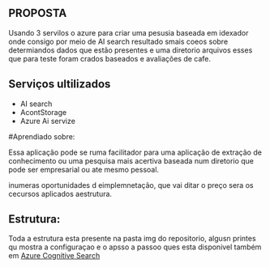 ## PROPOSTA

Usando 3 servilos o azure para criar uma pesusia baseada em idexador onde consigo por meio de AI search resultado smais coeos sobre determiandos dados que estão presentes e uma diretorio
arquivos esses que para teste foram crados baseados e avaliações de cafe.

## Serviços ultilizados

- AI search
- AcontStorage
- Azure Ai servize

#Aprendiado sobre:

Essa aplicação pode se ruma facilitador para uma aplicação de extração de conhecimento ou uma pesquisa mais acertiva baseada num diretorio
que pode ser empresarial ou ate mesmo pessoal.

inumeras oportunidades d eimplemnetação, que vai ditar o preço sera os cecursos aplicados aestrutura.

## Estrutura:

Toda a estrutura esta presente na pasta img do repositorio, algusn printes qu mostra a configuraçao e o apsso a passoo ques esta disponivel também em [Azure Cognitive Search](https://microsoftlearning.github.io/mslearn-ai-fundamentals/Instructions/Labs/11-ai-search.html)
